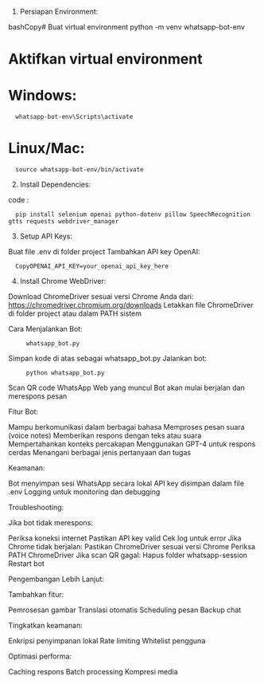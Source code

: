 1. Persiapan Environment:

bashCopy# Buat virtual environment
python -m venv whatsapp-bot-env

# Aktifkan virtual environment
# Windows:
      whatsapp-bot-env\Scripts\activate
# Linux/Mac:
      source whatsapp-bot-env/bin/activate

2. Install Dependencies:

code :

      pip install selenium openai python-dotenv pillow SpeechRecognition gtts requests webdriver_manager


3. Setup API Keys:

Buat file .env di folder project
Tambahkan API key OpenAI:

      CopyOPENAI_API_KEY=your_openai_api_key_here


4. Install Chrome WebDriver:

Download ChromeDriver sesuai versi Chrome Anda dari: https://chromedriver.chromium.org/downloads
Letakkan file ChromeDriver di folder project atau dalam PATH sistem

Cara Menjalankan Bot:
                       
         whatsapp_bot.py
                     
Simpan kode di atas sebagai whatsapp_bot.py
Jalankan bot:     

         python whatsapp_bot.py

Scan QR code WhatsApp Web yang muncul
Bot akan mulai berjalan dan merespons pesan     


Fitur Bot:

Mampu berkomunikasi dalam berbagai bahasa
Memproses pesan suara (voice notes)
Memberikan respons dengan teks atau suara
Mempertahankan konteks percakapan
Menggunakan GPT-4 untuk respons cerdas
Menangani berbagai jenis pertanyaan dan tugas

Keamanan:

Bot menyimpan sesi WhatsApp secara lokal
API key disimpan dalam file .env
Logging untuk monitoring dan debugging

Troubleshooting:

Jika bot tidak merespons:

Periksa koneksi internet
Pastikan API key valid
Cek log untuk error
Jika Chrome tidak berjalan:
Pastikan ChromeDriver sesuai versi Chrome
Periksa PATH ChromeDriver
Jika scan QR gagal:
Hapus folder whatsapp-session
Restart bot

Pengembangan Lebih Lanjut:

 Tambahkan fitur:

Pemrosesan gambar
Translasi otomatis
Scheduling pesan
Backup chat


 Tingkatkan keamanan:

Enkripsi penyimpanan lokal
Rate limiting
Whitelist pengguna

 Optimasi performa:

Caching respons
Batch processing
Kompresi media
